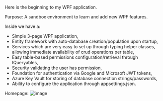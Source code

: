 Here is the beginning to my WPF application.

Purpose: A sandbox environment to learn and add new WPF features.

Inside we have a:
- Simple 3-page WPF application,
- Entity framework with auto-database creation/population upon startup,
- Services which are very easy to set up through <T> typing helper classes,
  allowing immediate availability of crud operations per table,
- Easy table-based permissions configuration/retrieval through IQueryables,
- Security validating the user has permission,
- Foundation for authentication via Google and Microsoft JWT tokens,
- Azure Key Vault for storing of database connection strings/passwords,
- Ability to configure the application through appsettings.json.

Homepage: ![image](https://github.com/user-attachments/assets/d494978a-8e2a-495f-ac1b-83194c305f3d)
